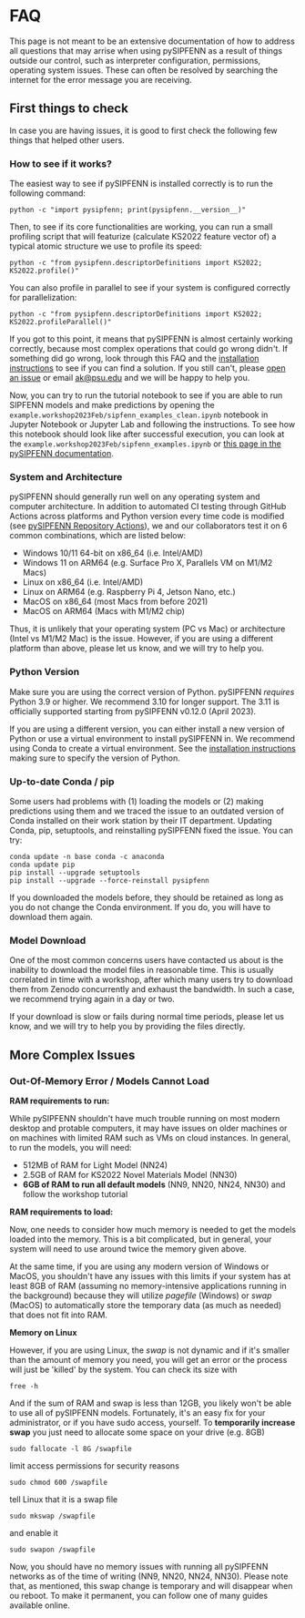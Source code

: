 # FAQ

This page is not meant to be an extensive documentation of how to address all questions
that may arrise when using pySIPFENN as a result of things outside our control, such as
interpreter configuration, permissions, operating system issues. These can often be 
resolved by searching the internet for the error message you are receiving.

## First things to check

In case you are having issues, it is good to first check the following few things that
helped other users.

### How to see if it works?

The easiest way to see if pySIPFENN is installed correctly is to run the following command:

    python -c "import pysipfenn; print(pysipfenn.__version__)"

Then, to see if its core functionalities are working, you can run a small profiling script that will featurize
(calculate KS2022 feature vector of) a typical atomic structure we use to profile its speed:

    python -c "from pysipfenn.descriptorDefinitions import KS2022; KS2022.profile()"

You can also profile in parallel to see if your system is configured correctly for parallelization:

    python -c "from pysipfenn.descriptorDefinitions import KS2022; KS2022.profileParallel()"

If you got to this point, it means that pySIPFENN is almost certainly working correctly, because most complex operations
that could go wrong didn't. If something did go wrong, look through this FAQ and the [installation instructions](install.md)
to see if you can find a solution. If you still can't, please [open an issue](https://github.com/PhasesResearchLab/pySIPFENN/issues) 
or email [ak@psu.edu](mailto:ak@psu.edu) and we will be happy to help you.

Now, you can try to run the tutorial notebook to see if you are able to run SIPFENN models
and make predictions by opening the `example.workshop2023Feb/sipfenn_examples_clean.ipynb` notebook in Jupyter Notebook
or Jupyter Lab and following the instructions. To see how this notebook should look like after successful execution,
you can look at the `example.workshop2023Feb/sipfenn_examples.ipynb` or [this page in the pySIPFENN documentation](
https://pysipfenn.readthedocs.io/en/stable/examples/sipfenn_examples.html#pysipfenn-mgf-psu-workshop-feb-2023). 


### System and Architecture 

pySIPFENN should generally run well on any operating system and computer architecture. In addition to automated CI
testing through GitHub Actions across platforms and Python version every time code is modified (see 
[pySIPFENN Repository Actions](https://github.com/PhasesResearchLab/pySIPFENN/actions)), we and our collaborators test it on 6 common 
combinations, which are listed below:
   - Windows 10/11 64-bit on x86_64 (i.e. Intel/AMD)
   - Windows 11 on ARM64 (e.g. Surface Pro X, Parallels VM on M1/M2 Macs)
   - Linux on x86_64 (i.e. Intel/AMD)
   - Linux on ARM64 (e.g. Raspberry Pi 4, Jetson Nano, etc.)
   - MacOS on x86_64 (most Macs from before 2021)
   - MacOS on ARM64 (Macs with M1/M2 chip)
   
Thus, it is unlikely that your operating system (PC vs Mac) or architecture (Intel 
vs M1/M2 Mac) is the issue. However, if you are using a different platform than above, please 
let us know, and we will try to help you.

### Python Version
Make sure you are using the correct version of Python. pySIPFENN _requires_ Python 3.9 or
higher. We recommend 3.10 for longer support. The 3.11 is officially supported starting from
pySIPFENN v0.12.0 (April 2023).

If you are using a different version, you can either install a new version of
Python or use a virtual environment to install pySIPFENN in. We recommend using
Conda to create a virtual environment. See the [installation instructions](install.md)
making sure to specify the version of Python.

### Up-to-date Conda / pip 

Some users had problems with (1) loading the models or (2) making predictions using them
and we traced the issue to an outdated version of Conda installed on their work station
by their IT department. Updating Conda, pip, setuptools, and reinstalling pySIPFENN fixed the issue.
You can try:

    conda update -n base conda -c anaconda
    conda update pip
    pip install --upgrade setuptools
    pip install --upgrade --force-reinstall pysipfenn

If you downloaded the models before, they should be retained as long as you do not
change the Conda environment. If you do, you will have to download them again.

### Model Download
One of the most common concerns users have contacted us about is the inability to download
the model files in reasonable time. This is usually correlated in time with a workshop, 
after which many users try to download them from Zenodo concurrently and exhaust the
bandwidth. In such a case, we recommend trying again in a day or two.

If your download is slow or fails during normal time periods, please let us know, and we
will try to help you by providing the files directly.

## More Complex Issues

### Out-Of-Memory Error / Models Cannot Load

**RAM requirements to run:**

While pySIPFENN shouldn't have much trouble running on most modern desktop and protable
computers, it may have issues on older machines or on machines with limited RAM such as
VMs on cloud instances. In general, to run the models, you will need:   
- 512MB of RAM for Light Model (NN24)
- 2.5GB of RAM for KS2022 Novel Materials Model (NN30)
- **6GB of RAM to run all default models** (NN9, NN20, NN24, NN30) and follow the workshop tutorial

**RAM requirements to load:**

Now, one needs to consider how much memory is needed to get the models loaded into the
memory. This is a bit complicated, but in general, your system will need to use around twice the memory
given above. 

At the same time, if you are using any modern version of Windows or MacOS, you shouldn't have any issues with this 
limits if your system has at least 8GB of RAM (assuming no memory-intensive applications
running in the background) because they will utilize _pagefile_ (Windows) or _swap_ (MacOS) to automatically 
store the temporary data (as much as needed) that does not fit into RAM.

**Memory on Linux**

However, if you are using Linux, the _swap_ is not dynamic and if it's smaller than the
amount of memory you need, you will get an error or the process will just be 'killed' by the system. You can check
its size with

    free -h

And if the sum of RAM and swap is less than 12GB, you likely won't be able to use all of 
pySIPFENN models. Fortunately, it's an easy fix for your administrator, or if you have sudo 
access, yourself. To **temporarily increase swap** you just need to allocate some space on 
your drive (e.g. 8GB)

    sudo fallocate -l 8G /swapfile

limit access permissions for security reasons

    sudo chmod 600 /swapfile

tell Linux that it is a swap file 

    sudo mkswap /swapfile

and enable it

    sudo swapon /swapfile

Now, you should have no memory issues with running all pySIPFENN networks as of the time 
of writing (NN9, NN20, NN24, NN30). Please note that, as mentioned, this swap change is
temporary and will disappear when ou reboot. To make it permanent, you can follow one of
many guides available online.
